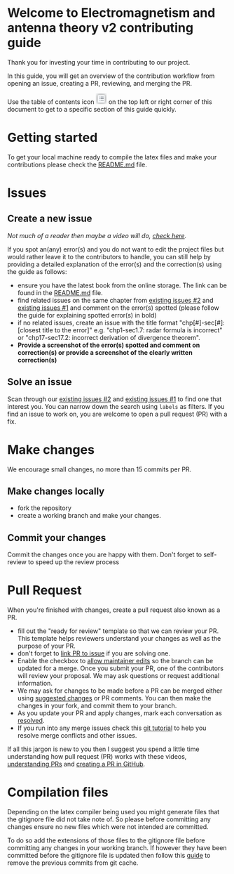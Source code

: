 # Welcome to Electromagnetism and antenna theory v2 contributing guide
Thank you for investing your time in contributing to our project.

In this guide, you will get an overview of the contribution workflow from opening an issue, creating a PR, reviewing, and merging the PR.

Use the table of contents icon <img src="./assets/images/table-of-contents.png" width="25" height="25" /> on the top left or right corner of this document to get to a specific section of this guide quickly.

# Getting started
To get your local machine ready to compile the latex files and make your contributions please check the [README.md](./README.md) file.

# Issues
## Create a new issue
*Not much of a reader then maybe a video will do, [check here](https://youtu.be/HnrNeuAYZOg).*

If you spot an(any) error(s) and you do not want to edit the project files but would rather leave it to the contributors to handle, you can still help by providing a detailed explanation of the error(s) and the correction(s) using the guide as follows:

- ensure you have the latest book from the online storage. The link can be found in the [README.md](./README.md) file.
- find related issues on the same chapter from [existing issues #2](https://github.com/AllisonOge/electromagnetism-and-antenna-theory-v2/issues) and [existing issues #1](https://github.com/AllisonOge/electromagnetism-and-antenna-theory-v2-1/issues) and comment on the error(s) spotted (please follow the guide for explaining spotted error(s) in bold)
- if no related issues, create an issue with the title format "chp[#]-sec[#]: [closest title to the error]" e.g. "chp1-sec1.7: radar formula is incorrect" or "chp17-sec17.2: incorrect derivation of divergence theorem".
- **Provide a screenshot of the error(s) spotted and comment on correction(s) or provide a screenshot of the clearly written correction(s)**

## Solve an issue
Scan through our [existing issues #2](https://github.com/AllisonOge/electromagnetism-and-antenna-theory-v2/issues) and [existing issues #1](https://github.com/AllisonOge/electromagnetism-and-antenna-theory-v2-1/issues) to find one that interest you. You can narrow down the search using `labels` as filters. If you find an issue to work on, you are welcome to open a pull request (PR) with a fix.

# Make changes
We encourage small changes, no more than 15 commits per PR.

## Make changes locally
- fork the repository 
- create a working branch and make your changes.

## Commit your changes
Commit the changes once you are happy with them. Don't forget to self-review to speed up the review process

# Pull Request
When you're finished with changes, create a pull request also known as a PR.
- fill out the "ready for review" template so that we can review your PR.  This template helps reviewers understand your changes as well as the purpose of your PR.
- don't forget to [link PR to issue](https://docs.github.com/en/issues/tracking-your-work-with-issues/linking-a-pull-request-to-an-issue) if you are solving one.
- Enable the checkbox to [allow maintainer edits](https://docs.github.com/en/github/collaborating-with-issues-and-pull-requests/allowing-changes-to-a-pull-request-branch-created-from-a-fork) so the branch can be updated for a merge. Once you submit your PR, one of the contributors will review your proposal. We may ask questions or request additional information.
- We may ask for changes to be made before a PR can be merged either using [suggested changes](https://docs.github.com/en/github/collaborating-with-issues-and-pull-requests/incorporating-feedback-in-your-pull-request) or PR comments. You can then make the changes in your fork, and commit them to your branch.
- As you update your PR and apply changes, mark each conversation as [resolved](https://docs.github.com/en/github/collaborating-with-issues-and-pull-requests/commenting-on-a-pull-request#resolving-conversations).
- If you run into any merge issues check this [git tutorial](https://github.com/skills/resolve-merge-conflicts) to help you resolve merge conflicts and other issues.

If all this jargon is new to you then I suggest you spend a little time understanding how pull request (PR) works with these videos, [understanding PRs](https://www.youtube.com/watch?v=For9VtrQx58) and [creating a PR in GitHub](https://www.youtube.com/watch?v=rgbCcBNZcdQ).

# Compilation files
Depending on the latex compiler being used you might generate files that the gitignore file did not take note of. So please before committing any changes ensure no new files which were not intended are committed. 

To do so add the extensions of those files to the gitignore file before committing any changes in your working branch. If however they have been committed before the gitignore file is updated then follow this [guide](https://devconnected.com/how-to-clear-git-cache/) to remove the previous commits from git cache.
